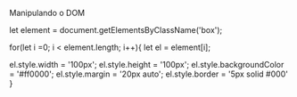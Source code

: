 Manipulando o DOM


let element = document.getElementsByClassName('box');

for(let i =0; i < element.length; i++){
let el = element[i];

el.style.width = '100px';
el.style.height = '100px';
el.style.backgroundColor = '#ff0000';
el.style.margin = '20px auto';
el.style.border = '5px solid #000'
}